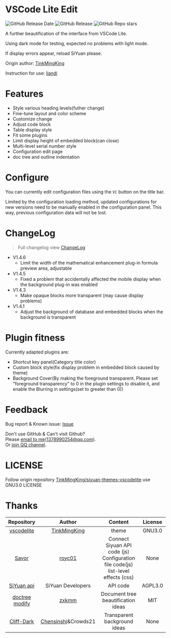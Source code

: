 # VSCode Lite Edit

![GitHub Release Date](https://img.shields.io/github/release-date/lingfengyu-dreaming/siyuan-vscodelite-edit?display_date=published_at)
![GitHub Release](https://img.shields.io/github/v/release/lingfengyu-dreaming/siyuan-vscodelite-edit)
![GitHub Repo stars](https://img.shields.io/github/stars/lingfengyu-dreaming/siyuan-vscodelite-edit)

A further beautification of the interface from VSCode Lite.

Using dark mode for testing, expected no problems with light mode.

If display errors appear, reload SiYuan please.

Origin author: [TinkMingKing](https://github.com/TinkMingKing)

Instruction for use: [liandi](https://ld246.com/article/1728034766990)

# Features

- Style various heading levels(futher change)
- Fine-tune layout and color scheme
- Customize change
- Adjust code block
- Table display style
- Fit some plugins
- Limit display height of embedded block(can close)
- Multi-level serial number style
- Configuration edit page
- doc tree and outline indentation

# Configure

You can currently edit configuration files using the `VC` button on the title bar.

Limited by the configuration loading method, updated configurations for new versions need to be manually enabled in the configuration panel. This way, previous configuration data will not be lost.

# ChangeLog

> Full changelog view [ChangeLog](https://github.com/lingfengyu-dreaming/siyuan-vscodelite-edit/blob/main/changelog.md)

- V1.4.6
  - Limit the width of the mathematical enhancement plug-in formula preview area, adjustable
- V1.4.5
  - Fixed a problem that accidentally affected the mobile display when the background plug-in was enabled
- V1.4.3
  - Make opaque blocks more transparent (may cause display problems)
- V1.4.1
  - Adjust the background of database and embedded blocks when the background is transparent

# Plugin fitness

Currently adapted plugins are:

- Shortcut key panel(Category title color)
- Custom block style(fix display problem in embedded block caused by theme)
- Background Cover(By making the foreground transparent. Please set "foreground transparency" to 0 in the plugin settings to disable it, and enable the Blurring in settings(set to greater than 0))

# Feedback

Bug report & Known issue: [Issue](https://github.com/lingfengyu-dreaming/siyuan-vscodelite-edit/issues)

Don't use GitHub & Can't visit Github?  
Please [email to me](mailto:1378990254@qq.com)(1378990254@qq.com).  
Or [join QQ channel](https://pd.qq.com/s/7uxvabgbp).

# LICENSE

Follow origin repository [TinkMingKing/siyuan-themes-vscodelite](https://github.com/TinkMingKing/siyuan-themes-vscodelite) use GNU3.0 LICENSE

# Thanks

| Repository | Author | Content | License |
| :---: | :---: | :---: | :---: |
| [vscodelite](https://github.com/TinkMingKing/siyuan-themes-vscodelite) | [TinkMingKing](https://github.com/TinkMingKing) | theme | GNU3.0 |
| [Savor](https://github.com/royc01/notion-theme/tree/main) | [royc01](https://github.com/royc01) | Connect Siyuan API code (js)<br>Configuration file code(js)<br>list-level effects (css) | None |
| [SiYuan api](https://github.com/siyuan-note/siyuan/blob/master/API_zh_CN.md) | SiYuan Developers | API code | AGPL3.0 |
| [doctree modify](https://github.com/zxkmm/siyuan_doctree_compress) | [zxkmm](https://github.com/zxkmm) | Document tree beautification ideas |    MIT |
| [Cliff-Dark](https://github.com/chenshinshi/Cliff-Dark) | [Chensinshi](https://github.com/chenshinshi)&Crowds21 | Transparent background ideas |   None |